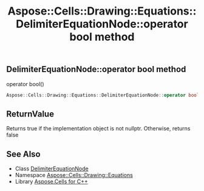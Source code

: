 ﻿---
title: Aspose::Cells::Drawing::Equations::DelimiterEquationNode::operator bool method
linktitle: operator bool
second_title: Aspose.Cells for C++ API Reference
description: 'Aspose::Cells::Drawing::Equations::DelimiterEquationNode::operator bool method. operator bool() in C++.'
type: docs
weight: 400
url: /cpp/aspose.cells.drawing.equations/delimiterequationnode/operator_bool/
---
## DelimiterEquationNode::operator bool method


operator bool()

```cpp
Aspose::Cells::Drawing::Equations::DelimiterEquationNode::operator bool() const
```


## ReturnValue

Returns true if the implementation object is not nullptr. Otherwise, returns false

## See Also

* Class [DelimiterEquationNode](../)
* Namespace [Aspose::Cells::Drawing::Equations](../../)
* Library [Aspose.Cells for C++](../../../)
